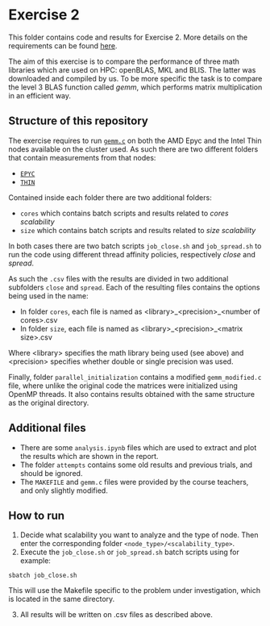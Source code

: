 # Exercise 2
This folder contains code and results for Exercise 2. More details on the requirements can be found [here](https://github.com/Foundations-of-HPC/Foundations_of_HPC_2022/tree/main/Assignment/exercise2).

The aim of this exercise is to compare the performance of three math libraries which are used on HPC: openBLAS, MKL and BLIS. The latter was downloaded and compiled by us.
To be more specific the task is to compare the level 3 BLAS function called *gemm*, which performs matrix multiplication in an efficient way.

## Structure of this repository
The exercise requires to run [`gemm.c`](https://github.com/SDavenia/FHPC_Assignment/blob/main/Exercise2/gemm.c) on both the AMD Epyc and the Intel Thin nodes available on the cluster used. 
As such there are two different folders that contain measurements from that nodes:
- [`EPYC`](https://github.com/SDavenia/FHPC_Assignment/tree/main/Exercise2/EPYC)
- [`THIN`](https://github.com/SDavenia/FHPC_Assignment/tree/main/Exercise2/THIN)

Contained inside each folder there are two additional folders:
- `cores` which contains batch scripts and results related to *cores scalability*
- `size` which contains batch scripts and results related to *size scalability*

In both cases there are two batch scripts `job_close.sh` and `job_spread.sh` to run the code using different thread affinity policies, respectively *close* and *spread*.

As such the `.csv` files with the results are divided in two additional subfolders `close` and `spread`. Each of the resulting files contains the options being used in the name:
- In folder `cores`, each file is named as \<library>\_\<precision>\_\<number of cores\>.csv 
- In folder `size`, each file is named as \<library>\_\<precision>\_\<matrix size\>.csv

Where \<library> specifies the math library being used (see above) and \<precision> specifies whether double or single precision was used.

Finally, folder `parallel_initialization` contains a modified `gemm_modified.c` file, where unlike the original code the matrices were initialized using OpenMP threads. It also contains results obtained with the same structure as the original directory.

## Additional files
- There are some `analysis.ipynb` files which are used to extract and plot the results which are shown in the report.
- The folder `attempts` contains some old results and previous trials, and should be ignored.
- The `MAKEFILE` and `gemm.c` files were provided by the course teachers, and only slightly modified.

## How to run
1. Decide what scalability you want to analyze and the type of node. Then enter the corresponding folder `<node_type>/<scalability_type>`. 
2. Execute the `job_close.sh` or `job_spread.sh` batch scripts using for example:
```
sbatch job_close.sh
```
This will use the Makefile specific to the problem under investigation, which is located in the same directory.

3. All results will be written on .csv files as described above.

